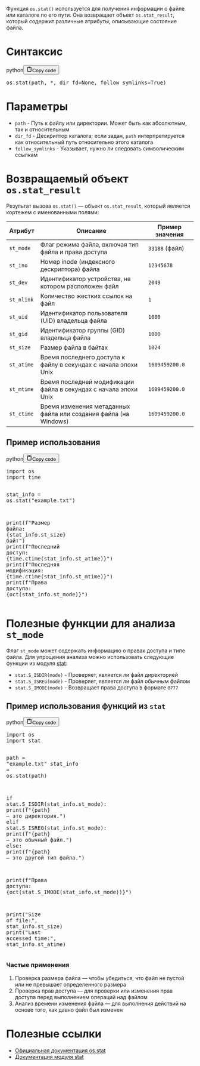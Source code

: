 <p>Функция <code>os.stat()</code> используется для получения информации о файле или каталоге по его пути.
Она возвращает объект <code>os.stat_result</code>, который содержит различные атрибуты, описывающие состояние файла.</p>
<h1>Синтаксис</h1>
<div class="code_element"><div class="lang_line"><text>python</text><button class="copy_code_button" onclick="CopyCode(this)"><svg style="width: 1.2em;height: 1.2em;" aria-hidden="true" xmlns="http://www.w3.org/2000/svg" fill="none" viewBox="0 0 24 24"><path stroke="currentColor" stroke-linecap="round" stroke-linejoin="round" stroke-width="2" d="M15 4h3a1 1 0 0 1 1 1v15a1 1 0 0 1-1 1H6a1 1 0 0 1-1-1V5a1 1 0 0 1 1-1h3m0 3h6m-5-4v4h4V3h-4Z"/></svg><text>Copy code</text></button></div><div class="code language-python"><div class="highlight"><pre><span></span><span class="n">os</span><span class="o">.</span><span class="n">stat</span><span class="p">(</span><span class="n">path</span><span class="p">,</span> <span class="o">*</span><span class="p">,</span> <span class="n">dir_fd</span><span class="o">=</span><span class="kc">None</span><span class="p">,</span> <span class="n">follow_symlinks</span><span class="o">=</span><span class="kc">True</span><span class="p">)</span>
</pre></div></div></div>

<h1>Параметры</h1>
<ul>
<li><code>path</code> - Путь к файлу или директории. Может быть как абсолютным, так и относительным</li>
<li><code>dir_fd</code> - Дескриптор каталога; если задан, <code>path</code> интерпретируется как относительный путь относительно этого каталога</li>
<li><code>follow_symlinks</code> - Указывает, нужно ли следовать символическим ссылкам</li>
</ul>
<h1>Возвращаемый объект <code>os.stat_result</code></h1>
<p>Результат вызова <code>os.stat()</code> — объект <code>os.stat_result</code>, который является кортежем с именованными полями:</p>
<table>
<thead>
<tr>
<th>Атрибут</th>
<th>Описание</th>
<th><strong>Пример значения</strong></th>
</tr>
</thead>
<tbody>
<tr>
<td><code>st_mode</code></td>
<td>Флаг режима файла, включая тип файла и права доступа</td>
<td><code>33188</code> (файл)</td>
</tr>
<tr>
<td><code>st_ino</code></td>
<td>Номер inode (индексного дескриптора) файла</td>
<td><code>12345678</code></td>
</tr>
<tr>
<td><code>st_dev</code></td>
<td>Идентификатор устройства, на котором расположен файл</td>
<td><code>2049</code></td>
</tr>
<tr>
<td><code>st_nlink</code></td>
<td>Количество жестких ссылок на файл</td>
<td><code>1</code></td>
</tr>
<tr>
<td><code>st_uid</code></td>
<td>Идентификатор пользователя (UID) владельца файла</td>
<td><code>1000</code></td>
</tr>
<tr>
<td><code>st_gid</code></td>
<td>Идентификатор группы (GID) владельца файла</td>
<td><code>1000</code></td>
</tr>
<tr>
<td><code>st_size</code></td>
<td>Размер файла в байтах</td>
<td><code>1024</code></td>
</tr>
<tr>
<td><code>st_atime</code></td>
<td>Время последнего доступа к файлу в секундах с начала эпохи Unix</td>
<td><code>1609459200.0</code></td>
</tr>
<tr>
<td><code>st_mtime</code></td>
<td>Время последней модификации файла в секундах с начала эпохи Unix</td>
<td><code>1609459200.0</code></td>
</tr>
<tr>
<td><code>st_ctime</code></td>
<td>Время изменения метаданных файла или создания файла (на Windows)</td>
<td><code>1609459200.0</code></td>
</tr>
</tbody>
</table>
<h2>Пример использования</h2>
<div class="code_element"><div class="lang_line"><text>python</text><button class="copy_code_button" onclick="CopyCode(this)"><svg style="width: 1.2em;height: 1.2em;" aria-hidden="true" xmlns="http://www.w3.org/2000/svg" fill="none" viewBox="0 0 24 24"><path stroke="currentColor" stroke-linecap="round" stroke-linejoin="round" stroke-width="2" d="M15 4h3a1 1 0 0 1 1 1v15a1 1 0 0 1-1 1H6a1 1 0 0 1-1-1V5a1 1 0 0 1 1-1h3m0 3h6m-5-4v4h4V3h-4Z"/></svg><text>Copy code</text></button></div><div class="code language-python"><div class="highlight"><pre><span></span><span class="kn">import</span> <span class="nn">os</span>
<span class="kn">import</span> <span class="nn">time</span>


<span class="n">stat_info</span> <span class="o">=</span> <span class="n">os</span><span class="o">.</span><span class="n">stat</span><span class="p">(</span><span class="s2">&quot;example.txt&quot;</span><span class="p">)</span>

<span class="nb">print</span><span class="p">(</span><span class="sa">f</span><span class="s2">&quot;Размер файла: </span><span class="si">{</span><span class="n">stat_info</span><span class="o">.</span><span class="n">st_size</span><span class="si">}</span><span class="s2"> байт&quot;</span><span class="p">)</span>
<span class="nb">print</span><span class="p">(</span><span class="sa">f</span><span class="s2">&quot;Последний доступ: </span><span class="si">{</span><span class="n">time</span><span class="o">.</span><span class="n">ctime</span><span class="p">(</span><span class="n">stat_info</span><span class="o">.</span><span class="n">st_atime</span><span class="p">)</span><span class="si">}</span><span class="s2">&quot;</span><span class="p">)</span>
<span class="nb">print</span><span class="p">(</span><span class="sa">f</span><span class="s2">&quot;Последняя модификация: </span><span class="si">{</span><span class="n">time</span><span class="o">.</span><span class="n">ctime</span><span class="p">(</span><span class="n">stat_info</span><span class="o">.</span><span class="n">st_mtime</span><span class="p">)</span><span class="si">}</span><span class="s2">&quot;</span><span class="p">)</span>
<span class="nb">print</span><span class="p">(</span><span class="sa">f</span><span class="s2">&quot;Права доступа: </span><span class="si">{</span><span class="nb">oct</span><span class="p">(</span><span class="n">stat_info</span><span class="o">.</span><span class="n">st_mode</span><span class="p">)</span><span class="si">}</span><span class="s2">&quot;</span><span class="p">)</span>
</pre></div></div></div>

<h1>Полезные функции для анализа <code>st_mode</code></h1>
<p>Флаг <code>st_mode</code> может содержать информацию о правах доступа и типе файла.
Для упрощения анализа можно использовать следующие функции из модуля <a target="_self" href="?Languages/Python/Libraries/System/stat.md" class="wikilink">stat</a>:</p>
<ul>
<li><code>stat.S_ISDIR(mode)</code> - Проверяет, является ли файл директорией</li>
<li><code>stat.S_ISREG(mode)</code> - Проверяет, является ли файл обычным файлом</li>
<li><code>stat.S_IMODE(mode)</code> - Возвращает права доступа в формате <code>0777</code></li>
</ul>
<h2>Пример использования функций из <code>stat</code></h2>
<div class="code_element"><div class="lang_line"><text>python</text><button class="copy_code_button" onclick="CopyCode(this)"><svg style="width: 1.2em;height: 1.2em;" aria-hidden="true" xmlns="http://www.w3.org/2000/svg" fill="none" viewBox="0 0 24 24"><path stroke="currentColor" stroke-linecap="round" stroke-linejoin="round" stroke-width="2" d="M15 4h3a1 1 0 0 1 1 1v15a1 1 0 0 1-1 1H6a1 1 0 0 1-1-1V5a1 1 0 0 1 1-1h3m0 3h6m-5-4v4h4V3h-4Z"/></svg><text>Copy code</text></button></div><div class="code language-python"><div class="highlight"><pre><span></span><span class="kn">import</span> <span class="nn">os</span>
<span class="kn">import</span> <span class="nn">stat</span>

<span class="n">path</span> <span class="o">=</span> <span class="s2">&quot;example.txt&quot;</span>
<span class="n">stat_info</span> <span class="o">=</span> <span class="n">os</span><span class="o">.</span><span class="n">stat</span><span class="p">(</span><span class="n">path</span><span class="p">)</span>

<span class="k">if</span> <span class="n">stat</span><span class="o">.</span><span class="n">S_ISDIR</span><span class="p">(</span><span class="n">stat_info</span><span class="o">.</span><span class="n">st_mode</span><span class="p">):</span>
    <span class="nb">print</span><span class="p">(</span><span class="sa">f</span><span class="s2">&quot;</span><span class="si">{</span><span class="n">path</span><span class="si">}</span><span class="s2"> — это директория.&quot;</span><span class="p">)</span>
<span class="k">elif</span> <span class="n">stat</span><span class="o">.</span><span class="n">S_ISREG</span><span class="p">(</span><span class="n">stat_info</span><span class="o">.</span><span class="n">st_mode</span><span class="p">):</span>
    <span class="nb">print</span><span class="p">(</span><span class="sa">f</span><span class="s2">&quot;</span><span class="si">{</span><span class="n">path</span><span class="si">}</span><span class="s2"> — это обычный файл.&quot;</span><span class="p">)</span>
<span class="k">else</span><span class="p">:</span>
    <span class="nb">print</span><span class="p">(</span><span class="sa">f</span><span class="s2">&quot;</span><span class="si">{</span><span class="n">path</span><span class="si">}</span><span class="s2"> — это другой тип файла.&quot;</span><span class="p">)</span>

<span class="nb">print</span><span class="p">(</span><span class="sa">f</span><span class="s2">&quot;Права доступа: </span><span class="si">{</span><span class="nb">oct</span><span class="p">(</span><span class="n">stat</span><span class="o">.</span><span class="n">S_IMODE</span><span class="p">(</span><span class="n">stat_info</span><span class="o">.</span><span class="n">st_mode</span><span class="p">))</span><span class="si">}</span><span class="s2">&quot;</span><span class="p">)</span>

<span class="nb">print</span><span class="p">(</span><span class="s2">&quot;Size of file:&quot;</span><span class="p">,</span> <span class="n">stat_info</span><span class="o">.</span><span class="n">st_size</span><span class="p">)</span>
<span class="nb">print</span><span class="p">(</span><span class="s2">&quot;Last accessed time:&quot;</span><span class="p">,</span> <span class="n">stat_info</span><span class="o">.</span><span class="n">st_atime</span><span class="p">)</span>
</pre></div></div></div>

<h3>Частые применения</h3>
<ol>
<li>Проверка размера файла — чтобы убедиться, что файл не пустой или не превышает определенного размера</li>
<li>Проверка прав доступа — для проверки или изменения прав доступа перед выполнением операций над файлом</li>
<li>Анализ времени изменения файла — для выполнения действий на основе того, как давно файл был изменен</li>
</ol>
<h1>Полезные ссылки</h1>
<ul>
<li><a href="https://docs.python.org/3/library/os.html#os.stat">Официальная документация os.stat</a></li>
<li><a href="https://docs.python.org/3/library/stat.html">Документация модуля stat</a></li>
</ul>